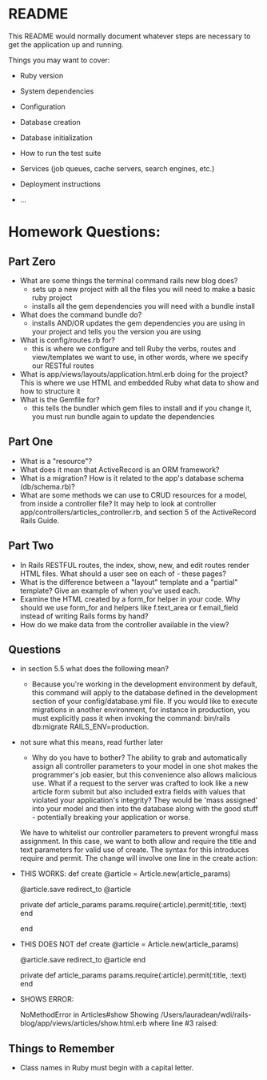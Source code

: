 # README

This README would normally document whatever steps are necessary to get the
application up and running.

Things you may want to cover:

* Ruby version

* System dependencies

* Configuration

* Database creation

* Database initialization

* How to run the test suite

* Services (job queues, cache servers, search engines, etc.)

* Deployment instructions

* ...


# Homework Questions:

## Part Zero
- What are some things the terminal command rails new blog does?
  - sets up a new project with all the files you will need to make a basic ruby project
  - installs all the gem dependencies you will need with a bundle install
- What does the command bundle do?
  - installs AND/OR updates the gem dependencies you are using in your project and tells you the version you are using
- What is config/routes.rb for?
  - this is where we configure and tell Ruby the verbs, routes and view/templates we want to use, in other words, where we specify our RESTful routes
- What is app/views/layouts/application.html.erb doing for the project?
  This is where we use HTML and embedded Ruby what data to show and how to structure it
- What is the Gemfile for?
  - this tells the bundler which gem files to install and if you change it, you must run bundle again to update the dependencies

## Part One
- What is a "resource"?
- What does it mean that ActiveRecord is an ORM framework?
- What is a migration? How is it related to the app's database schema (db/schema.rb)?
- What are some methods we can use to CRUD resources for a model, from inside a controller file? It may help to look at controller app/controllers/articles_controller.rb, and section 5 of the ActiveRecord Rails Guide.

## Part Two
- In Rails RESTFUL routes, the index, show, new, and edit routes render HTML files. What should a user see on each of - these pages?
- What is the difference between a "layout" template and a "partial" template? Give an example of when you've used each.
- Examine the HTML created by a form_for helper in your code. Why should we use form_for and helpers like f.text_area or f.email_field instead of writing Rails forms by hand?
- How do we make data from the controller available in the view?

## Questions
- in section 5.5 what does the following mean?
  - Because you're working in the development environment by default, this command will apply to the database defined in the development section of your config/database.yml file. If you would like to execute migrations in another environment, for instance in production, you must explicitly pass it when invoking the command: bin/rails db:migrate RAILS_ENV=production.
- not sure what this means, read further later
  - Why do you have to bother? The ability to grab and automatically assign all controller parameters to your model in one shot makes the programmer's job easier, but this convenience also allows malicious use. What if a request to the server was crafted to look like a new article form submit but also included extra fields with values that violated your application's integrity? They would be 'mass assigned' into your model and then into the database along with the good stuff - potentially breaking your application or worse.

  We have to whitelist our controller parameters to prevent wrongful mass assignment. In this case, we want to both allow and require the title and text parameters for valid use of create. The syntax for this introduces require and permit. The change will involve one line in the create action:
- THIS WORKS:
  def create
    @article = Article.new(article_params)

    @article.save
    redirect_to @article

    private
    def article_params
      params.require(:article).permit(:title, :text)
    end

  end
- THIS DOES NOT
  def create
    @article = Article.new(article_params)

    @article.save
    redirect_to @article
  end

  private
    def article_params
      params.require(:article).permit(:title, :text)
    end

- SHOWS ERROR:

    NoMethodError in Articles#show
    Showing /Users/lauradean/wdi/rails-blog/app/views/articles/show.html.erb where line #3 raised:

    <!-- undefined method `title' for nil:NilClass
    Extracted source (around line #3):

    <p>
      <strong>Title:</strong>
      <%= @article.title %>
    </p>

    <p>

    Rails.root: /Users/lauradean/wdi/rails-blog -->

## Things to Remember
- Class names in Ruby must begin with a capital letter.
